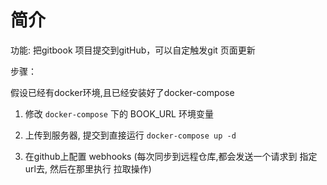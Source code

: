 # 简介

功能: 把gitbook 项目提交到gitHub，可以自定触发git 页面更新

步骤：

假设已经有docker环境,且已经安装好了docker-compose

1. 修改 `docker-compose` 下的 BOOK_URL 环境变量

2. 上传到服务器, 提交到直接运行 `docker-compose up -d`

3. 在github上配置 webhooks (每次同步到远程仓库,都会发送一个请求到 指定url去, 然后在那里执行 拉取操作)


